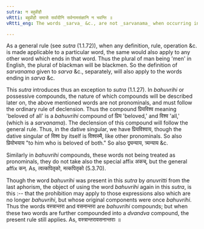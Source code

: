 ```yaml
---
sutra: न बहुव्रीहौ
vRtti: बहुव्रीहौ समासे सर्वादीनि सर्वनामसंज्ञानि न भवन्ति ॥
vRtti_eng: The words _sarva_ &c., are not _sarvanama_ when occurring in a _bahuvrihi_ compound.

---
```

As a general rule (see _sutra_ (1.1.72)), when any definition, rule, operation &c. is made applicable to a particular word, the same would also apply to any other word which ends in that word. Thus the plural of man being 'men' in English, the plural of blackman will be blackmen. So the definition of _sarvanama_ given to _sarva_ &c., separately, will also apply to the words ending in _sarva_ &c.

This _sutra_ introduces thus an exception to _sutra_ (1.1.27). In _bahuvrihi_ or possessive compounds, the nature of which compounds will be described later on, the above mentioned words are not pronominals, and must follow the ordinary rule of declension. Thus the compound प्रियविश्व meaning 'beloved of all' is a _bahuvrihi_ compound of प्रिय 'beloved,' and विश्व 'all,' (which is a _sarvanama_). The declension of this compound will follow the general rule. Thus, in the dative singular, we have प्रियविश्वाय, though the dative singular of विश्व by itself is विश्वस्मै, like other pronominals. So also प्रियोभयाय "to him who is beloved of both." So also द्व्यन्याय, त्र्यन्याय &c.

Similarly in _bahuvrihi_ compounds, these words not being treated as pronominals, they do not take also the special affix अकच्, but the general affix कन्. As, त्वत्कपितृको, मत्कपितृको (5.3.70).

Though the word _bahuvrihi_ was present in this _sutra_ by _anuvritti_ from the last aphorism, the object of using the word _bahuvrihi_ again in this _sutra_, is this :-- that the prohibition may apply to those expressions also which are no longer _bahuvrihi_, but whose original components were once _bahuvrihi_. Thus the words वस्त्रान्तरा and वसनान्तरा are _bahuvrihi_ compounds; but when these two words are further compounded into a _dvandva_ compound, the present rule still applies. As, वस्त्रान्तरावसनान्तराः ॥